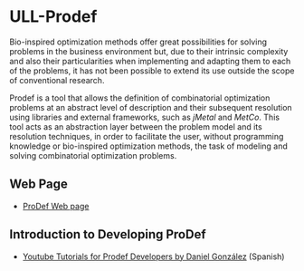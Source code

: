 # ULL-Prodef

Bio-inspired optimization methods offer great possibilities for solving problems in the business environment but, due to their intrinsic complexity and also their particularities when implementing and adapting them to each of the problems, it has not been possible to extend its use outside the scope of conventional research.


Prodef is a tool that allows the definition of combinatorial optimization problems at an abstract level of description and their subsequent resolution using libraries and external frameworks, such as *jMetal* and *MetCo*. This tool acts as an abstraction layer between the problem model and its resolution techniques, in order to facilitate the user, without programming knowledge or bio-inspired optimization methods, the task of modeling and solving combinatorial optimization problems.

## Web Page

* [ProDef Web page](https://ull-prodef.github.io/)

## Introduction to Developing ProDef 

* [Youtube Tutorials for Prodef Developers by Daniel González](https://www.youtube.com/playlist?list=PLUnjM_vNlF29DqxRa9Lj6h37mE5VYOOKM) (Spanish)
